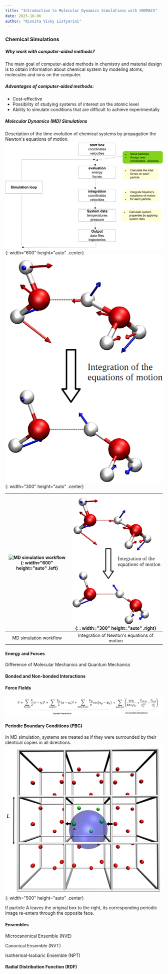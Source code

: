 ```yaml
---
title: "Introduction to Molecular Dynamics Simulations with GROMACS"
date: 2025-10-06
author: "Risnita Vicky Listyarini"
---
```


### Chemical Simulations 

##### Why work with computer-aided methods?
The main goal of computer-aided methods in chemistry and material design is to obtain information about chemical system by modeling atoms, molecules and ions on the computer.

##### Advantages of computer-aided methods:
- Cost-effective
- Possibility of studying systems of interest on the atomic level
- Ability to simulate conditions that are difficult to achieve experimentally

##### Molecular Dynamics (MD) Simulations
Description of the time evolution of chemical systems by propagation the Newton's equations of motion. 
![MD simulation workflow](/figure/loop.png){: width="600" height="auto" .center}
![Integration of Newton's equations of motion](/figure/integration.png){: width="300" height="auto" .center}

| ![MD simulation workflow](/figure/loop1.png){: width="600" height="auto" .left} | ![Integration of Newton's equations of motion](/figure/integration.png){: : width="300" height="auto" .right} |
|:--:|:--:|
| MD simulation workflow | Integration of Newton's equations of motion |

#### Energy and Forces
Difference of Molecular Mechanics and Quantum Mechanics

#### Bonded and Non-bonded Interactions



#### Force Fields
![Force Field](/figure/FFs.png)



#### Periodic Boundary Conditions (PBC)
In MD simulation, systems are treated as if they were surrounded by their identical copies in all directions.
![Periodic Boundary Condition](/figure/pbc_1.png){: width="500" height="auto" .center}


If particle A leaves the original box to the right, its corresponding periodic image re-enters through the opposite face.


#### Ensembles
Microcanonical Ensemble (NVE)

Canonical Ensemble (NVT)

Isothermal-Isobaric Ensemble (NPT)

#### Radial Distribution Function (RDF)

